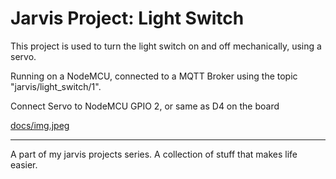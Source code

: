 # Jarvis Project: Light Switch

This project is used to turn the light switch on and off mechanically, using a servo.

Running on a NodeMCU, connected to a MQTT Broker using the topic "jarvis/light_switch/1".

Connect Servo to NodeMCU GPIO 2, or same as D4 on the board

[docs/img.jpeg]()

---

A part of my jarvis projects series. A collection of stuff that makes life easier.
